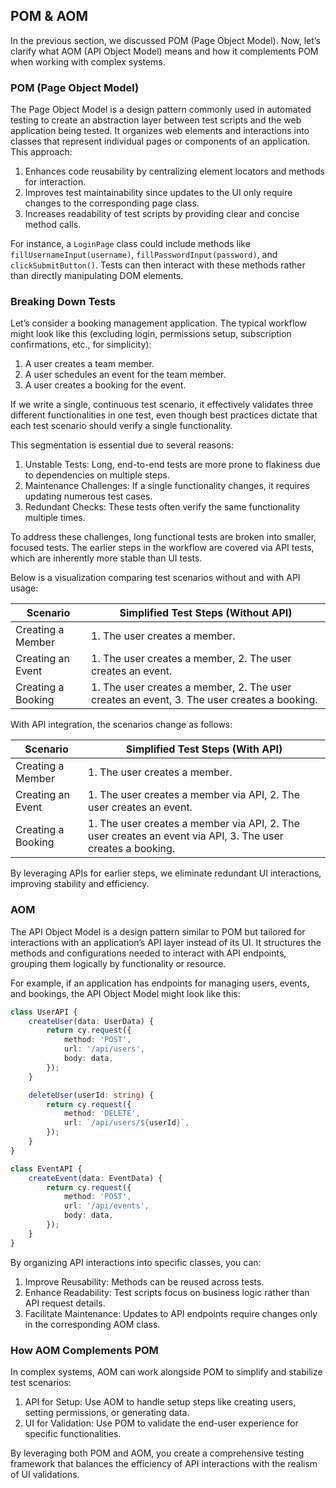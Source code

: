 ## POM & AOM

In the previous section, we discussed POM (Page Object Model). Now, let’s clarify what AOM (API Object Model) means and how it complements POM when working with complex systems.

### POM (Page Object Model)

The Page Object Model is a design pattern commonly used in automated testing to create an abstraction layer between test scripts and the web application being tested. It organizes web elements and interactions into classes that represent individual pages or components of an application. This approach:

1. Enhances code reusability by centralizing element locators and methods for interaction.
2. Improves test maintainability since updates to the UI only require changes to the corresponding page class.
3. Increases readability of test scripts by providing clear and concise method calls.

For instance, a `LoginPage` class could include methods like `fillUsernameInput(username)`, `fillPasswordInput(password)`, and `clickSubmitButton()`. Tests can then interact with these methods rather than directly manipulating DOM elements.

### Breaking Down Tests

Let’s consider a booking management application. The typical workflow might look like this (excluding login, permissions setup, subscription confirmations, etc., for simplicity):

1. A user creates a team member.
2. A user schedules an event for the team member.
3. A user creates a booking for the event.

If we write a single, continuous test scenario, it effectively validates three different functionalities in one test, even though best practices dictate that each test scenario should verify a single functionality.

This segmentation is essential due to several reasons:

1. Unstable Tests: Long, end-to-end tests are more prone to flakiness due to dependencies on multiple steps.
2. Maintenance Challenges: If a single functionality changes, it requires updating numerous test cases.
3. Redundant Checks: These tests often verify the same functionality multiple times.

To address these challenges, long functional tests are broken into smaller, focused tests. The earlier steps in the workflow are covered via API tests, which are inherently more stable than UI tests.

Below is a visualization comparing test scenarios without and with API usage:

| Scenario | Simplified Test Steps (Without API)|
| - | - |
|Creating a Member |	1. The user creates a member.
| Creating an Event | 1. The user creates a member, 2. The user creates an event. |
| Creating a Booking | 1. The user creates a member, 2. The user creates an event, 3. The user creates a booking. |

With API integration, the scenarios change as follows:

| Scenario| Simplified Test Steps (With API) |
| - | - |
| Creating a Member | 1. The user creates a member. |
| Creating an Event | 1. The user creates a member via API, 2. The user creates an event. |
| Creating a Booking | 1. The user creates a member via API, 2. The user creates an event via API, 3. The user creates a booking. |

By leveraging APIs for earlier steps, we eliminate redundant UI interactions, improving stability and efficiency.

### AOM

The API Object Model is a design pattern similar to POM but tailored for interactions with an application’s API layer instead of its UI. It structures the methods and configurations needed to interact with API endpoints, grouping them logically by functionality or resource.

For example, if an application has endpoints for managing users, events, and bookings, the API Object Model might look like this:

```typescript
class UserAPI {
    createUser(data: UserData) {
        return cy.request({
            method: 'POST',
            url: '/api/users',
            body: data,
        });
    }

    deleteUser(userId: string) {
        return cy.request({
            method: 'DELETE',
            url: `/api/users/${userId}`,
        });
    }
}

class EventAPI {
    createEvent(data: EventData) {
        return cy.request({
            method: 'POST',
            url: '/api/events',
            body: data,
        });
    }
}
```

By organizing API interactions into specific classes, you can:

1. Improve Reusability: Methods can be reused across tests.
2. Enhance Readability: Test scripts focus on business logic rather than API request details.
3. Facilitate Maintenance: Updates to API endpoints require changes only in the corresponding AOM class.

### How AOM Complements POM

In complex systems, AOM can work alongside POM to simplify and stabilize test scenarios:

1. API for Setup: Use AOM to handle setup steps like creating users, setting permissions, or generating data.
2. UI for Validation: Use POM to validate the end-user experience for specific functionalities.

By leveraging both POM and AOM, you create a comprehensive testing framework that balances the efficiency of API interactions with the realism of UI validations.
